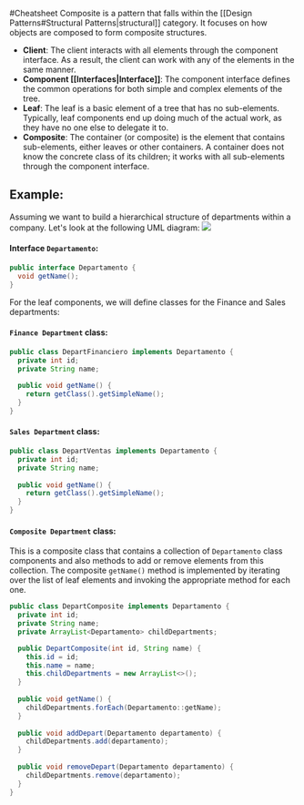 #Cheatsheet 
Composite is a pattern that falls within the [[Design Patterns#Structural Patterns|structural]] category. It focuses on how objects are composed to form composite structures.
- **Client**: The client interacts with all elements through the component interface. As a result, the client can work with any of the elements in the same manner.
- **Component [[Interfaces|Interface]]**: The component interface defines the common operations for both simple and complex elements of the tree.
- **Leaf**: The leaf is a basic element of a tree that has no sub-elements. Typically, leaf components end up doing much of the actual work, as they have no one else to delegate it to.
- **Composite**: The container (or composite) is the element that contains sub-elements, either leaves or other containers. A container does not know the concrete class of its children; it works with all sub-elements through the component interface.
## Example:
Assuming we want to build a hierarchical structure of departments within a company. Let's look at the following UML diagram:
![](https://t12904266.p.clickup-attachments.com/t12904266/595191a5-0d6d-4392-979f-99d5ea5ee076/image.png)
#### Interface `Departamento`:
```java
public interface Departamento {
  void getName();
}
```
For the leaf components, we will define classes for the Finance and Sales departments:
#### `Finance Department` class:
```java
public class DepartFinanciero implements Departamento {
  private int id;
  private String name;
  
  public void getName() {
    return getClass().getSimpleName();
  }
}
```
#### `Sales Department` class:
```java
public class DepartVentas implements Departamento {
  private int id;
  private String name;
  
  public void getName() {
    return getClass().getSimpleName();
  }
}
```
#### `Composite Department` class:
This is a composite class that contains a collection of `Departamento` class components and also methods to add or remove elements from this collection. The composite `getName()` method is implemented by iterating over the list of leaf elements and invoking the appropriate method for each one.
```java
public class DepartComposite implements Departamento {
  private int id;
  private String name;
  private ArrayList<Departamento> childDepartments;

  public DepartComposite(int id, String name) {
    this.id = id;
    this.name = name;
    this.childDepartments = new ArrayList<>();
  }
  
  public void getName() {
    childDepartments.forEach(Departamento::getName);
  }
  
  public void addDepart(Departamento departamento) {
    childDepartments.add(departamento);
  }
  
  public void removeDepart(Departamento departamento) {
    childDepartments.remove(departamento);
  }
}
```